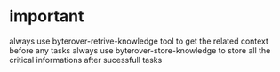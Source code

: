 # important 
always use byterover-retrive-knowledge tool to get the related context before any tasks 
always use byterover-store-knowledge to store all the critical informations after sucessfull tasks